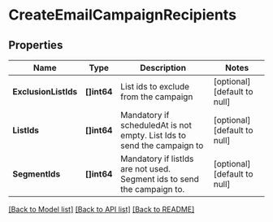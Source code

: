 # CreateEmailCampaignRecipients

## Properties
Name | Type | Description | Notes
------------ | ------------- | ------------- | -------------
**ExclusionListIds** | **[]int64** | List ids to exclude from the campaign | [optional] [default to null]
**ListIds** | **[]int64** | Mandatory if scheduledAt is not empty. List Ids to send the campaign to | [optional] [default to null]
**SegmentIds** | **[]int64** | Mandatory if listIds are not used. Segment ids to send the campaign to. | [optional] [default to null]

[[Back to Model list]](../README.md#documentation-for-models) [[Back to API list]](../README.md#documentation-for-api-endpoints) [[Back to README]](../README.md)



